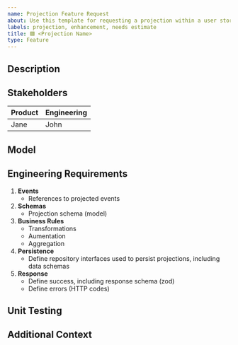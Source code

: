 ```yaml
---
name: Projection Feature Request
about: Use this template for requesting a projection within a user story.
labels: projection, enhancement, needs estimate
title: 🟩 <Projection Name>
type: Feature
---
```


## Description
<!-- A clear and concise description of the feature. -->

## Stakeholders
<!-- The main points of contact for questions relating to the scope of the feature. -->
| Product   | Engineering |
| --------- | ----------- |
| Jane     | John       |

## Model
<!-- A screenshot or reference to the slice of the model in context. -->

## Engineering Requirements
<!-- List of engineering items required as part of the feature. -->

1. **Events**
   - References to projected events
2. **Schemas**
   - Projection schema (model)
3. **Business Rules**
   - Transformations
   - Aumentation
   - Aggregation
4. **Persistence**
   - Define repository interfaces used to persist projections, including data schemas
5. **Response**
   - Define success, including response schema (zod)
   - Define errors (HTTP codes)

## Unit Testing
<!-- List unit testing scenarios in given-when-then format to cover this feature. -->

## Additional Context
<!-- (Optional) Any other context here, including unanswered hotspots. -->

